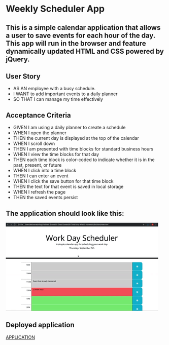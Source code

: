 # Weekly Scheduler App

## This is a simple calendar application that allows a user to save events for each hour of the day. This app will run in the browser and feature dynamically updated HTML and CSS powered by jQuery.

## **User Story**
- AS AN employee with a busy schedule.
- I WANT to add important events to a daily planner
- SO THAT I can manage my time effectively

## **Acceptance Criteria**
- GIVEN I am using a daily planner to create a schedule
- WHEN I open the planner
- THEN the current day is displayed at the top of the calendar
- WHEN I scroll down
- THEN I am presented with time blocks for standard business hours
- WHEN I view the time blocks for that day
- THEN each time block is color-coded to indicate whether it is in the past, present, or future
- WHEN I click into a time block
- THEN I can enter an event
- WHEN I click the save button for that time block
- THEN the text for that event is saved in local storage
- WHEN I refresh the page
- THEN the saved events persist

## The application should look like this:
![Alt text](/Challenge-5/Assets/05-third-party-apis-homework-demo.gif)

## Deployed application
[APPLICATION](https://mynamebrogrammer.github.io/CalendarApp/)
